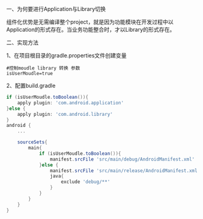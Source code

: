 一、为何要进行Application与Library切换

​	组件化优势是无需编译整个project，就是因为功能模块在开发过程中以Application的形式存在。当业务功能整合时，才以Library的形式存在。

二、实现方法

1、在项目根目录的gradle.properties文件创建变量

```properties
#控制moudle library 转换 参数
isUserMoudle=true
```

2、配置build.gradle

```groovy
if (isUserMoudle.toBoolean()){
    apply plugin: 'com.android.application'
}else {
    apply plugin: 'com.android.library'
}
android {
    ...

    sourceSets{
        main{
            if (isUserMoudle.toBoolean()){
                manifest.srcFile 'src/main/debug/AndroidManifest.xml'
            }else {
                manifest.srcFile 'src/main/release/AndroidManifest.xml'
                java{
                    exclude 'debug/**'
                }
            }
        }
    }
}
```





